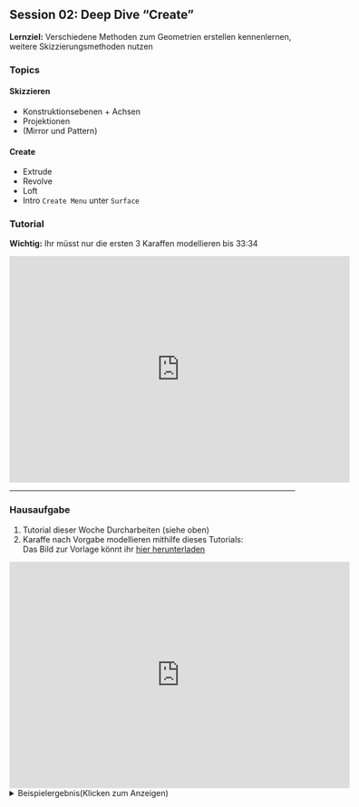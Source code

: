 
## Session 02: Deep Dive “Create”

**Lernziel:** Verschiedene Methoden zum Geometrien erstellen  kennenlernen, weitere Skizzierungsmethoden nutzen

### Topics

#### Skizzieren

- Konstruktionsebenen + Achsen 
- Projektionen 
- (Mirror und Pattern)

#### Create

- Extrude 
- Revolve 
- Loft
- Intro `Create Menu` unter `Surface` 

### Tutorial

**Wichtig:** Ihr müsst nur die ersten 3 Karaffen modellieren bis 33:34  

<iframe width="600" height="400" src="https://youtube.com/embed/oqnaJMujp7M" frameborder="0" allow="accelerometer; autoplay; clipboard-write; encrypted-media; gyroscope; picture-in-picture" allowfullscreen></iframe>

_____

### Hausaufgabe

1. Tutorial dieser Woche Durcharbeiten (siehe oben)  
2. Karaffe nach Vorgabe modellieren mithilfe dieses Tutorials:  
Das Bild zur Vorlage könnt ihr [hier herunterladen](https://a360.co/3e67NbD)  

<iframe width="600" height="400" src="https://youtube.com/embed/auZZ_GV4q6s" frameborder="0" allow="accelerometer; autoplay; clipboard-write; encrypted-media; gyroscope; picture-in-picture" allowfullscreen></iframe>

<details>
<summary>Beispielergebnis(Klicken zum Anzeigen)</summary>

<iframe src="https://myhub.autodesk360.com/ue29afa02/shares/public/SH919a0QTf3c32634dcf2d11443578a90474?mode=embed" width="640" height="480" allowfullscreen="true" webkitallowfullscreen="true" mozallowfullscreen="true"  frameborder="0"></iframe>

</details>
